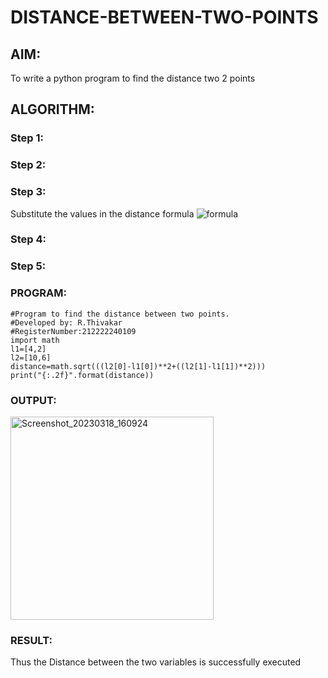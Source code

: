 # DISTANCE-BETWEEN-TWO-POINTS

## AIM:
To write a python program to find the distance two 2 points
## ALGORITHM:
### Step 1: 
### Step 2: 
### Step 3: 
Substitute the values in the distance formula  ![formula](/formula.jpg)
### Step 4: 
### Step 5: 
### PROGRAM:
```
#Program to find the distance between two points.
#Developed by: R.Thivakar
#RegisterNumber:212222240109
import math
l1=[4,2]
l2=[10,6]
distance=math.sqrt(((l2[0]-l1[0])**2+((l2[1]-l1[1])**2)))
print("{:.2f}".format(distance))
```


### OUTPUT:
<img width="325" alt="Screenshot_20230318_160924" src="https://user-images.githubusercontent.com/118707074/226100664-53754cfc-b052-4c10-a0a5-d0b3b30f3db7.png">




### RESULT:
Thus the Distance between the two variables is successfully executed
